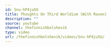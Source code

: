 ```yaml
---
id: Snu-hP4ju5U
title: Thoughts On Third Worldism (With Raven)
description: ""
source: youtube
channel: thefinnishbolshevik
type: video
url: /thefinnishbolshevik/videos/Snu-hP4ju5U/
---
```

